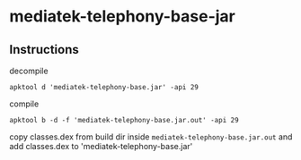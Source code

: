 # mediatek-telephony-base-jar

## Instructions 
decompile

```
apktool d 'mediatek-telephony-base.jar' -api 29
```

compile

```
apktool b -d -f 'mediatek-telephony-base.jar.out' -api 29
```

copy classes.dex from build dir inside `mediatek-telephony-base.jar.out` and add classes.dex to 'mediatek-telephony-base.jar' 
